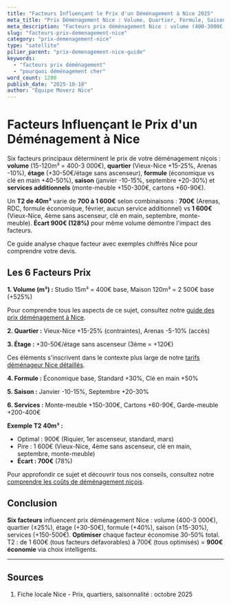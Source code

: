 ```yaml
---
title: "Facteurs Influençant le Prix d'un Déménagement à Nice 2025"
meta_title: "Prix Déménagement Nice : Volume, Quartier, Formule, Saison"
meta_description: "Facteurs prix déménagement Nice : volume (400-3000€), quartier (Vieux-Nice +15-25%), formule (économique vs clé en main +40%), saison (-10-15% hiver). Guide."
slug: "facteurs-prix-demenagement-nice"
category: "prix-demenagement-nice"
type: "satellite"
pilier_parent: "prix-demenagement-nice-guide"
keywords:
  - "facteurs prix déménagement"
  - "pourquoi déménagement cher"
word_count: 1200
publish_date: "2025-10-18"
author: "Équipe Moverz Nice"
---
```


# Facteurs Influençant le Prix d'un Déménagement à Nice

Six facteurs principaux déterminent le prix de votre déménagement niçois : **volume** (15-120m³ = 400-3 000€), **quartier** (Vieux-Nice +15-25%, Arenas -10%), **étage** (+30-50€/étage sans ascenseur), **formule** (économique vs clé en main +40-50%), **saison** (janvier -10-15%, septembre +20-30%) et **services additionnels** (monte-meuble +150-300€, cartons +60-90€).

Un **T2 de 40m³** varie de **700 à 1 600€** selon combinaisons : **700€** (Arenas, RDC, formule économique, février, aucun service additionnel) vs **1 600€** (Vieux-Nice, 4ème sans ascenseur, clé en main, septembre, monte-meuble). **Écart 900€ (128%)** pour même volume démontre l'impact des facteurs.

Ce guide analyse chaque facteur avec exemples chiffrés Nice pour comprendre votre devis.

## Les 6 Facteurs Prix

**1. Volume (m³) :** Studio 15m³ = 400€ base, Maison 120m³ = 2 500€ base (+525%)

Pour comprendre tous les aspects de ce sujet, consultez notre [guide des prix déménagement à Nice](/blog/prix-demenagement/prix-demenagement-nice-guide).


**2. Quartier :** Vieux-Nice +15-25% (contraintes), Arenas -5-10% (accès)

**3. Étage :** +30-50€/étage sans ascenseur (3ème = +120€)


Ces éléments s'inscrivent dans le contexte plus large de notre [tarifs déménageur Nice détaillés](/blog/prix-demenagement/prix-demenagement-nice-guide).

**4. Formule :** Économique base, Standard +30%, Clé en main +50%

**5. Saison :** Janvier -10-15%, Septembre +20-30%

**6. Services :** Monte-meuble +150-300€, Cartons +60-90€, Garde-meuble +200-400€

**Exemple T2 40m³ :**
- Optimal : 900€ (Riquier, 1er ascenseur, standard, mars)
- Pire : 1 600€ (Vieux-Nice, 4ème sans ascenseur, clé en main, septembre, monte-meuble)
- **Écart : 700€** (78%)


Pour approfondir ce sujet et découvrir tous nos conseils, consultez notre [comprendre les coûts de déménagement niçois](/blog/prix-demenagement/prix-demenagement-nice-guide).

## Conclusion

**Six facteurs** influencent prix déménagement Nice : volume (400-3 000€), quartier (±25%), étage (+30-50€), formule (+40%), saison (±15-30%), services (+150-500€). **Optimiser** chaque facteur économise 30-50% total. T2 : de 1 600€ (tous facteurs défavorables) à 700€ (tous optimisés) = **900€ économie** via choix intelligents.

---

## Sources

1. Fiche locale Nice - Prix, quartiers, saisonnalité : octobre 2025


